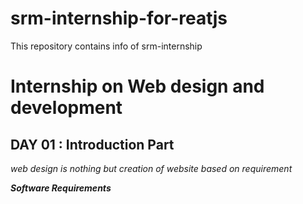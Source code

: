 # srm-internship-for-reatjs
This repository contains info of srm-internship
# Internship on Web design and development
## DAY 01 : Introduction Part
*web design is nothing but creation of website based on requirement*

***Software Requirements***
